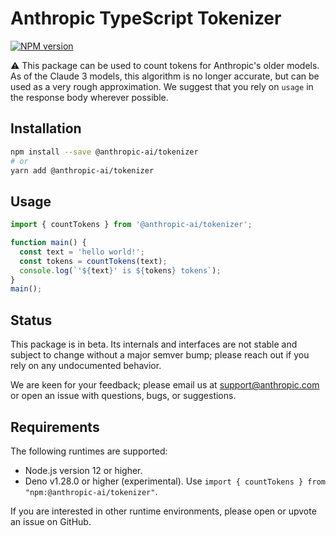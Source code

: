 # Anthropic TypeScript Tokenizer


[![NPM version](https://img.shields.io/npm/v/@anthropic-ai/tokenizer.svg)](https://npmjs.org/package/@anthropic-ai/tokenizer)

⚠️ This package can be used to count tokens for Anthropic's older models. As of the Claude 3 models, this algorithm is no longer accurate, but can be used as a very rough approximation. We suggest that you rely on `usage` in the response body wherever possible.

## Installation

```sh
npm install --save @anthropic-ai/tokenizer
# or
yarn add @anthropic-ai/tokenizer
```

## Usage

```js
import { countTokens } from '@anthropic-ai/tokenizer';

function main() {
  const text = 'hello world!';
  const tokens = countTokens(text);
  console.log(`'${text}' is ${tokens} tokens`);
}
main();
```

## Status

This package is in beta. Its internals and interfaces are not stable
and subject to change without a major semver bump;
please reach out if you rely on any undocumented behavior.

We are keen for your feedback; please email us at [support@anthropic.com](mailto:support@anthropic.com)
or open an issue with questions, bugs, or suggestions.

## Requirements

The following runtimes are supported:

- Node.js version 12 or higher.
- Deno v1.28.0 or higher (experimental).
  Use `import { countTokens } from "npm:@anthropic-ai/tokenizer"`.

If you are interested in other runtime environments, please open or upvote an issue on GitHub.
